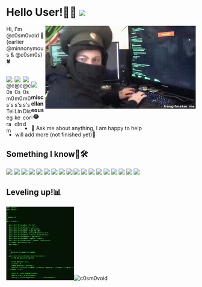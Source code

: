 # Hello User!🐱‍💻 <img src="https://media.giphy.com/media/hvRJCLFzcasrR4ia7z/giphy.gif" width="25px">

<img align="right" alt="GIF" src="https://github.com/c0sm0void/c0sm0void/blob/main/omghack.gif" width="400" height="220" />
  
Hi, I'm @c0sm0void 🌌 (earlier @minnonymous & @c0sm0s)🍀

<br />
<a href="https://t.me/c0sm0s0">
  <img align="left" alt="@c0sm0s's Telegram" width="22px" src="https://cdn.jsdelivr.net/npm/simple-icons@v3/icons/telegram.svg" />
</a>

<a href="https://www.linkedin.com/in/minhajulhossain/">
  <img align="left" alt="@c0sm0s's LinkedIn" width="22px" src="https://cdn.jsdelivr.net/npm/simple-icons@v3/icons/linkedin.svg" />
</a>

<a href="https://discord.gg/mQ5XJme">
  <img align="left" alt="@c0sm0s's Discord" width="22px" src="https://cdn.jsdelivr.net/npm/simple-icons@v3/icons/discord.svg" />
</a>

![](https://visitor-badge.glitch.me/badge?page_id=c0sm0void.c0sm0void)

**miscellaneous:😂**
- 💬 Ask me about anything, I am happy to help 
- will add more (not finished yet)🥺

## Something I know🤔🛠️
![](https://img.shields.io/badge/:-Kali-informational?style=flat&logo=debian&logoColor=white&color=red)
![](https://img.shields.io/badge/:-Linux-informational?style=flat&logo=linux&logoColor=white&color=FCC624)
![](https://img.shields.io/badge/:-Windows-informational?style=flat&logo=windows&logoColor=white&color=blue)
![](https://img.shields.io/badge/:-PenetrationTesting-informational?style=flat&logo=hackaday&logoColor=white&color=1A1A1A)
![](https://img.shields.io/badge/:-GitHub-informational?style=flat&logo=github&logoColor=white&color=181717)
![](https://img.shields.io/badge/:-Git-informational?style=flat&logo=git&logoColor=white&color=F05032)
![](https://img.shields.io/badge/Bot:-Telegram-informational?style=flat&logo=telegram&logoColor=white&color=2CA5E0)
![](https://img.shields.io/badge/Editor:-Atom-informational?style=flat&logo=atom&logoColor=white&color=66595C)
![](https://badgen.net/badge/icon/visualstudio?icon=visualstudio&label)
![](https://badgen.net/badge/icon/azure?icon=azure&label)
![](https://img.shields.io/badge/:-Lightroom-informational?style=flat&logo=adobe&logoColor=white&color=31A8FF)
![](https://img.shields.io/badge/--informational?style=flat&logo=c&logoColor=white&color=A8B9CC)
![](https://img.shields.io/badge/-C++-informational?style=flat&logo=cplusplus&logoColor=white&color=00599C)
![](https://img.shields.io/badge/:-Python-informational?style=flat&logo=python&logoColor=white&color=3776AB)
![](https://img.shields.io/badge/:-pypi-informational?style=flat&logo=pypi&logoColor=white&color=3776AB)
![](https://img.shields.io/badge/-Pexels-informational?style=flat&logo=pexels&logoColor=white&color=05A081)
![](https://img.shields.io/badge/:-GoogleAssistant-informational?style=flat&logo=google&logoColor=white&color=4285F4)
![](https://img.shields.io/badge/:-GoogleCloud-informational?style=flat&logo=icloud&logoColor=white&color=4285F4)

## Leveling up!📊
<img alt="GIF" src="https://github.com/c0sm0void/c0sm0void/blob/main/script.gif" width="180" height="195"><img src="https://github-readme-stats.vercel.app/api?username=c0sm0void&show_icons=true&theme=gotham" alt="c0sm0void">
